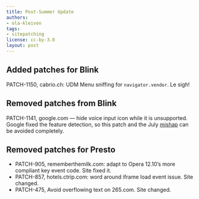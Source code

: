 ```yaml
---
title: Post-Summer Update
authors:
- ola-kleiven
tags:
- sitepatching
license: cc-by-3.0
layout: post
---
```


## Added patches for Blink

PATCH-1150, cabrio.ch: UDM Menu sniffing for `navigator.vendor`. Le sigh!

## Removed patches from Blink

PATCH-1141, google.com — hide voice input icon while it is unsupported. Google fixed the feature detection, so this patch and the July [mishap][1] can be avoided completely.

[1]: http://my.opera.com/sitepatching/blog/show.dml/67831402#comment110389762

## Removed patches for Presto

- PATCH-905, rememberthemilk.com: adapt to Opera 12.10’s more compliant key event code. Site fixed it.
- PATCH-857, hotels.ctrip.com: word around iframe load event issue. Site changed.
- PATCH-475, Avoid overflowing text on 265.com. Site changed.
